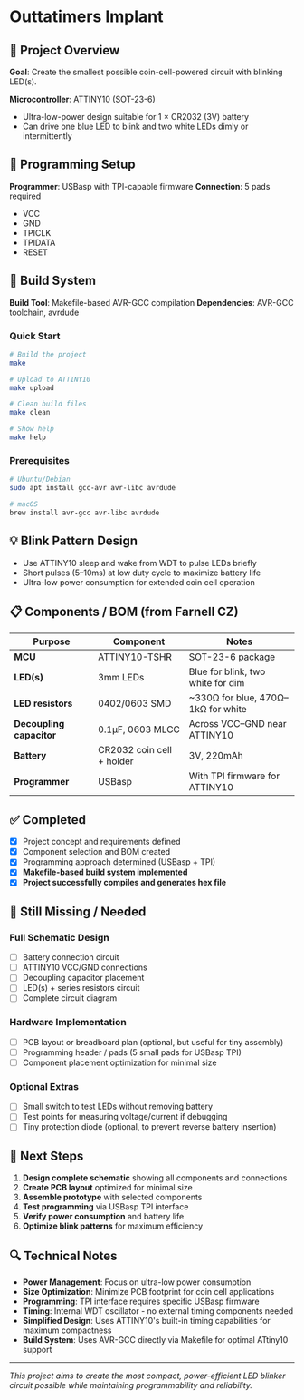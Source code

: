# Outtatimers Implant

## 🎯 Project Overview

**Goal**: Create the smallest possible coin-cell-powered circuit with blinking LED(s).

**Microcontroller**: ATTINY10 (SOT-23-6)

- Ultra-low-power design suitable for 1 × CR2032 (3V) battery
- Can drive one blue LED to blink and two white LEDs dimly or intermittently

## 🔧 Programming Setup

**Programmer**: USBasp with TPI-capable firmware
**Connection**: 5 pads required

- VCC
- GND
- TPICLK
- TPIDATA
- RESET

## 🚀 Build System

**Build Tool**: Makefile-based AVR-GCC compilation
**Dependencies**: AVR-GCC toolchain, avrdude

### Quick Start

```bash
# Build the project
make

# Upload to ATTINY10
make upload

# Clean build files
make clean

# Show help
make help
```

### Prerequisites

```bash
# Ubuntu/Debian
sudo apt install gcc-avr avr-libc avrdude

# macOS
brew install avr-gcc avr-libc avrdude
```

## 💡 Blink Pattern Design

- Use ATTINY10 sleep and wake from WDT to pulse LEDs briefly
- Short pulses (5–10ms) at low duty cycle to maximize battery life
- Ultra-low power consumption for extended coin cell operation

## 📋 Components / BOM (from Farnell CZ)

| Purpose                  | Component                 | Notes                              |
| ------------------------ | ------------------------- | ---------------------------------- |
| **MCU**                  | ATTINY10-TSHR             | SOT-23-6 package                   |
| **LED(s)**               | 3mm LEDs                  | Blue for blink, two white for dim  |
| **LED resistors**        | 0402/0603 SMD             | ~330Ω for blue, 470Ω–1kΩ for white |
| **Decoupling capacitor** | 0.1µF, 0603 MLCC          | Across VCC–GND near ATTINY10       |
| **Battery**              | CR2032 coin cell + holder | 3V, 220mAh                         |
| **Programmer**           | USBasp                    | With TPI firmware for ATTINY10     |

## ✅ Completed

- [x] Project concept and requirements defined
- [x] Component selection and BOM created
- [x] Programming approach determined (USBasp + TPI)
- [x] **Makefile-based build system implemented**
- [x] **Project successfully compiles and generates hex file**

## 🚧 Still Missing / Needed

### Full Schematic Design

- [ ] Battery connection circuit
- [ ] ATTINY10 VCC/GND connections
- [ ] Decoupling capacitor placement
- [ ] LED(s) + series resistors circuit
- [ ] Complete circuit diagram

### Hardware Implementation

- [ ] PCB layout or breadboard plan (optional, but useful for tiny assembly)
- [ ] Programming header / pads (5 small pads for USBasp TPI)
- [ ] Component placement optimization for minimal size

### Optional Extras

- [ ] Small switch to test LEDs without removing battery
- [ ] Test points for measuring voltage/current if debugging
- [ ] Tiny protection diode (optional, to prevent reverse battery insertion)

## 🎯 Next Steps

1. **Design complete schematic** showing all components and connections
2. **Create PCB layout** optimized for minimal size
3. **Assemble prototype** with selected components
4. **Test programming** via USBasp TPI interface
5. **Verify power consumption** and battery life
6. **Optimize blink patterns** for maximum efficiency

## 🔍 Technical Notes

- **Power Management**: Focus on ultra-low power consumption
- **Size Optimization**: Minimize PCB footprint for coin cell applications
- **Programming**: TPI interface requires specific USBasp firmware
- **Timing**: Internal WDT oscillator - no external timing components needed
- **Simplified Design**: Uses ATTINY10's built-in timing capabilities for maximum compactness
- **Build System**: Uses AVR-GCC directly via Makefile for optimal ATtiny10 support

---

_This project aims to create the most compact, power-efficient LED blinker circuit possible while maintaining programmability and reliability._
